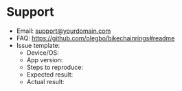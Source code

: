 # Support

- Email: support@yourdomain.com
- FAQ: https://github.com/olegbo/bikechainrings#readme
- Issue template:
  - Device/OS:
  - App version:
  - Steps to reproduce:
  - Expected result:
  - Actual result:
